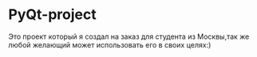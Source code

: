 # PyQt-project 
Это проект который я создал на заказ для студента из Москвы,так же любой желающий может использовать его в своих целях:)
